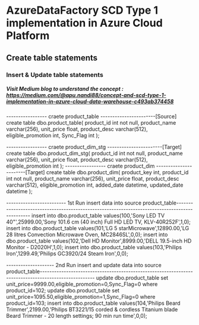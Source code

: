 # AzureDataFactory SCD Type 1 implementation in Azure Cloud Platform
## Create table statements
### Insert & Update table statements
##### Visit Medium blog to understand the concept : https://medium.com/@apu.nandi88/concept-and-scd-type-1-implementation-in-azure-cloud-data-warehouse-c493ab374458
----------------- craete product_table -----------------------[Source] 
create table dbo.product_table( product_id int not null,
product_name varchar(256),
unit_price float,
product_desc varchar(512),
eligible_promotion int,
Sync_Flag int
);

----------------- craete product_dim_stg -----------------------[Target] 
create table dbo.product_dim_stg( product_id int not null,
product_name varchar(256),
unit_price float,
product_desc varchar(512),
eligible_promotion int
);
----------------- craete product_dim -----------------------[Target] 
create table dbo.product_dim( product_key int,
product_id int not null,
product_name varchar(256),
unit_price float,
product_desc varchar(512),
eligible_promotion int,
added_date datetime,
updated_date datetime
);

------------------------- 1st Run insert data into source product_table-----------------------------------------------------------------------------------------------
insert into dbo.product_table values(100,'Sony LED TV 40"',25999.00,'Sony 101.6 cm (40 inch) Full HD LED TV, KLV-40R252F',1,0);
insert into dbo.product_table values(101,'LG 5 starMicrowave',12890.00,'LG 28 litres Convection Microwave Oven, MC2846SL',0,0);
insert into dbo.product_table values(102,'Dell HD Monitor',8999.00,'DELL 19.5-inch HD Monitor - D2020H',1,0);
insert into dbo.product_table values(103,'Philips Iron',1299.49,'Philips GC3920/24 Steam Iron',0,0);

-------------------- 2nd Run insert and update data into source product_table-----------------------------------------------------------------------------------------------------
update dbo.product_table set unit_price=9999.00,eligible_promotion=0,Sync_Flag=0 where product_id=102;
update dbo.product_table set unit_price=1095.50,eligible_promotion=1,Sync_Flag=0 where product_id=103;
insert into dbo.product_table values(104,'Philips Beard Trimmer',2199.00,'Philips BT3221/15 corded & cordless Titanium blade Beard Trimmer - 20 length settings; 90 min run time',0,0);


